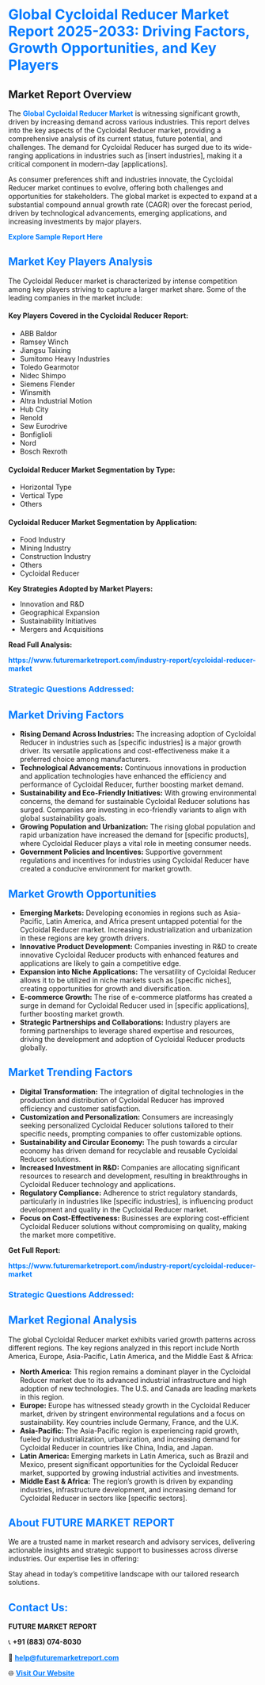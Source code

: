 <h1 style="color: #007BFF;">Global Cycloidal Reducer Market Report 2025-2033: Driving Factors, Growth Opportunities, and Key Players</h1>

<section id="overview">
<h2>Market Report Overview</h2>
<p>The <a href="https://www.futuremarketreport.com/industry-report/cycloidal-reducer-market" style="color: #007BFF; text-decoration: none;"><strong>Global Cycloidal Reducer Market</strong></a> is witnessing significant growth, driven by increasing demand across various industries. This report delves into the key aspects of the Cycloidal Reducer market, providing a comprehensive analysis of its current status, future potential, and challenges. The demand for Cycloidal Reducer has surged due to its wide-ranging applications in industries such as [insert industries], making it a critical component in modern-day [applications].</p>
<p>As consumer preferences shift and industries innovate, the Cycloidal Reducer market continues to evolve, offering both challenges and opportunities for stakeholders. The global market is expected to expand at a substantial compound annual growth rate (CAGR) over the forecast period, driven by technological advancements, emerging applications, and increasing investments by major players.</p>
</section>

<section id="overview">
<p><a href="https://www.futuremarketreport.com/request-sample/reportId=113396" style="color: #007BFF; text-decoration: none;"><strong>Explore Sample Report Here</strong></a></p>
</section>

<section id="key-players">
<h2 style="color: #007BFF;">Market Key Players Analysis</h2>
<p>The Cycloidal Reducer market is characterized by intense competition among key players striving to capture a larger market share. Some of the leading companies in the market include:</p>
<h4>Key Players Covered in the Cycloidal Reducer Report:</h4>
<ul><li>ABB Baldor</li><li>Ramsey Winch</li><li>Jiangsu Taixing</li><li>Sumitomo Heavy Industries</li><li>Toledo Gearmotor</li><li>Nidec Shimpo</li><li>Siemens Flender</li><li>Winsmith</li><li>Altra Industrial Motion</li><li>Hub City</li><li>Renold</li><li>Sew Eurodrive</li><li>Bonfiglioli</li><li>Nord</li><li>Bosch Rexroth</li></ul>
<h4>Cycloidal Reducer Market Segmentation by Type:</h4>
<ul><li>Horizontal Type</li><li>Vertical Type</li><li>Others</li></ul>

<h4>Cycloidal Reducer Market Segmentation by Application:</h4>
<ul><li>Food Industry</li><li>Mining Industry</li><li>Construction Industry</li><li>Others</li><li>Cycloidal Reducer</li></ul>
<p><strong>Key Strategies Adopted by Market Players:</strong></p>
<ul>
<li>Innovation and R&D</li>
<li>Geographical Expansion</li>
<li>Sustainability Initiatives</li>
<li>Mergers and Acquisitions</li>
</ul>
</section>

<section>
<p><strong>Read Full Analysis: </strong></p><a href="https://www.futuremarketreport.com/industry-report/cycloidal-reducer-market" style="color: #007BFF; text-decoration: none;"><strong>https://www.futuremarketreport.com/industry-report/cycloidal-reducer-market</strong></a>
<h3 style="color: #007BFF;">Strategic Questions Addressed:</h3>
</section>

<section id="driving-factors">
<h2 style="color: #007BFF;">Market Driving Factors</h2>
<ul>
<li><strong>Rising Demand Across Industries:</strong> The increasing adoption of Cycloidal Reducer in industries such as [specific industries] is a major growth driver. Its versatile applications and cost-effectiveness make it a preferred choice among manufacturers.</li>
<li><strong>Technological Advancements:</strong> Continuous innovations in production and application technologies have enhanced the efficiency and performance of Cycloidal Reducer, further boosting market demand.</li>
<li><strong>Sustainability and Eco-Friendly Initiatives:</strong> With growing environmental concerns, the demand for sustainable Cycloidal Reducer solutions has surged. Companies are investing in eco-friendly variants to align with global sustainability goals.</li>
<li><strong>Growing Population and Urbanization:</strong> The rising global population and rapid urbanization have increased the demand for [specific products], where Cycloidal Reducer plays a vital role in meeting consumer needs.</li>
<li><strong>Government Policies and Incentives:</strong> Supportive government regulations and incentives for industries using Cycloidal Reducer have created a conducive environment for market growth.</li>
</ul>
</section>

<section id="growth-opportunities">
<h2 style="color: #007BFF;">Market Growth Opportunities</h2>
<ul>
<li><strong>Emerging Markets:</strong> Developing economies in regions such as Asia-Pacific, Latin America, and Africa present untapped potential for the Cycloidal Reducer market. Increasing industrialization and urbanization in these regions are key growth drivers.</li>
<li><strong>Innovative Product Development:</strong> Companies investing in R&D to create innovative Cycloidal Reducer products with enhanced features and applications are likely to gain a competitive edge.</li>
<li><strong>Expansion into Niche Applications:</strong> The versatility of Cycloidal Reducer allows it to be utilized in niche markets such as [specific niches], creating opportunities for growth and diversification.</li>
<li><strong>E-commerce Growth:</strong> The rise of e-commerce platforms has created a surge in demand for Cycloidal Reducer used in [specific applications], further boosting market growth.</li>
<li><strong>Strategic Partnerships and Collaborations:</strong> Industry players are forming partnerships to leverage shared expertise and resources, driving the development and adoption of Cycloidal Reducer products globally.</li>
</ul>
</section>

<section id="trending-factors">
<h2 style="color: #007BFF;">Market Trending Factors</h2>
<ul>
<li><strong>Digital Transformation:</strong> The integration of digital technologies in the production and distribution of Cycloidal Reducer has improved efficiency and customer satisfaction.</li>
<li><strong>Customization and Personalization:</strong> Consumers are increasingly seeking personalized Cycloidal Reducer solutions tailored to their specific needs, prompting companies to offer customizable options.</li>
<li><strong>Sustainability and Circular Economy:</strong> The push towards a circular economy has driven demand for recyclable and reusable Cycloidal Reducer solutions.</li>
<li><strong>Increased Investment in R&D:</strong> Companies are allocating significant resources to research and development, resulting in breakthroughs in Cycloidal Reducer technology and applications.</li>
<li><strong>Regulatory Compliance:</strong> Adherence to strict regulatory standards, particularly in industries like [specific industries], is influencing product development and quality in the Cycloidal Reducer market.</li>
<li><strong>Focus on Cost-Effectiveness:</strong> Businesses are exploring cost-efficient Cycloidal Reducer solutions without compromising on quality, making the market more competitive.</li>
</ul>
</section>

<section>
<p><strong>Get Full Report: </strong></p><a href="https://www.futuremarketreport.com/industry-report/cycloidal-reducer-market" style="color: #007BFF; text-decoration: none;"><strong>https://www.futuremarketreport.com/industry-report/cycloidal-reducer-market</strong></a>
<h3 style="color: #007BFF;">Strategic Questions Addressed:</h3>
</section>


<section id="regional-analysis">
<h2 style="color: #007BFF;">Market Regional Analysis</h2>
<p>The global Cycloidal Reducer market exhibits varied growth patterns across different regions. The key regions analyzed in this report include North America, Europe, Asia-Pacific, Latin America, and the Middle East & Africa:</p>
<ul>
<li><strong>North America:</strong> This region remains a dominant player in the Cycloidal Reducer market due to its advanced industrial infrastructure and high adoption of new technologies. The U.S. and Canada are leading markets in this region.</li>
<li><strong>Europe:</strong> Europe has witnessed steady growth in the Cycloidal Reducer market, driven by stringent environmental regulations and a focus on sustainability. Key countries include Germany, France, and the U.K.</li>
<li><strong>Asia-Pacific:</strong> The Asia-Pacific region is experiencing rapid growth, fueled by industrialization, urbanization, and increasing demand for Cycloidal Reducer in countries like China, India, and Japan.</li>
<li><strong>Latin America:</strong> Emerging markets in Latin America, such as Brazil and Mexico, present significant opportunities for the Cycloidal Reducer market, supported by growing industrial activities and investments.</li>
<li><strong>Middle East & Africa:</strong> The region’s growth is driven by expanding industries, infrastructure development, and increasing demand for Cycloidal Reducer in sectors like [specific sectors].</li>
</ul>
</section>

<footer>
<h2 style="color: #007BFF;">About FUTURE MARKET REPORT</h2>
<p>We are a trusted name in market research and advisory services, delivering actionable insights and strategic support to businesses across diverse industries. Our expertise lies in offering:</p>

<p>Stay ahead in today’s competitive landscape with our tailored research solutions.</p>

<h2 style="color: #007BFF;">Contact Us:</h2>
<p><strong>FUTURE MARKET REPORT</strong></p>
<p>📞 <strong>+91 (883) 074-8030</strong></p>
<p>📧 <strong><a href="mailto:help@futuremarketreport.com" style="color: #007BFF;">help@futuremarketreport.com</a></strong></p>
<p>🌐 <strong><a href="https://www.futuremarketreport.com/" style="color: #007BFF;">Visit Our Website</a></strong></p>
</footer>